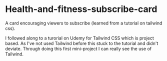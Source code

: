 # Health-and-fitness-subscribe-card
A card encouraging viewers to subscribe (learned from a tutorial on tailwind css).

I followed along to a turorial on Udemy for Tailwind CSS which is project based.
As I've not used Tailwind before this stuck to the tutorial and didn't deviate.
Through doing this first mini-project I can really see the use of Tailwind.
